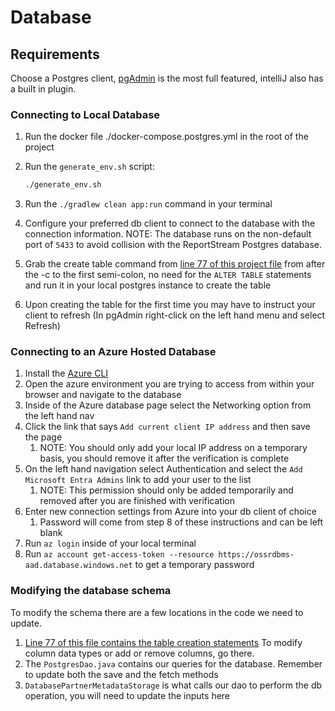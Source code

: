 # Database

## Requirements
Choose a Postgres client, [pgAdmin](https://www.pgadmin.org/) is the most full featured, intelliJ also has a built in plugin.

### Connecting to Local Database
1. Run the docker file ./docker-compose.postgres.yml in the root of the project
2. Run the `generate_env.sh` script:

    ```bash
    ./generate_env.sh
    ```

3. Run the `./gradlew clean app:run` command in your terminal
4. Configure your preferred db client to connect to the database with the connection information.  NOTE: The database runs on the non-default port of `5433` to avoid collision with the ReportStream Postgres database.
5. Grab the create table command from [line 77 of this project file](.github/workflows/terraform-deploy_reusable.yml) from after the -c to the first semi-colon, no need for the `ALTER TABLE` statements and run it in your local postgres instance to create the table
6. Upon creating the table for the first time you may have to instruct your client to refresh (In pgAdmin right-click on the left hand menu and select Refresh)

### Connecting to an Azure Hosted Database
1. Install the [Azure CLI](https://learn.microsoft.com/en-us/cli/azure/install-azure-cli)
2. Open the azure environment you are trying to access from within your browser and navigate to the database
3. Inside of the Azure database page select the Networking option from the left hand nav
4. Click the link that says `Add current client IP address` and then save the page
    1. NOTE: You should only add your local IP address on a temporary basis, you should remove it after the verification is complete
5. On the left hand navigation select Authentication and select the `Add Microsoft Entra Admins` link to add your user to the list
    1. NOTE: This permission should only be added temporarily and removed after you are finished with verification
6. Enter new connection settings from Azure into your db client of choice
   1. Password will come from step 8 of these instructions and can be left blank
7. Run `az login` inside of your local terminal
8. Run `az account get-access-token --resource https://ossrdbms-aad.database.windows.net` to get a temporary password

### Modifying the database schema
To modify the schema there are a few locations in the code we need to update.
1. [Line 77 of this file contains the table creation statements](.github/workflows/terraform-deploy_reusable.yml) To modify column data types or add or remove columns, go there.
2. The `PostgresDao.java` contains our queries for the database. Remember to update both the save and the fetch methods
3. `DatabasePartnerMetadataStorage` is what calls our dao to perform the db operation, you will need to update the inputs here

